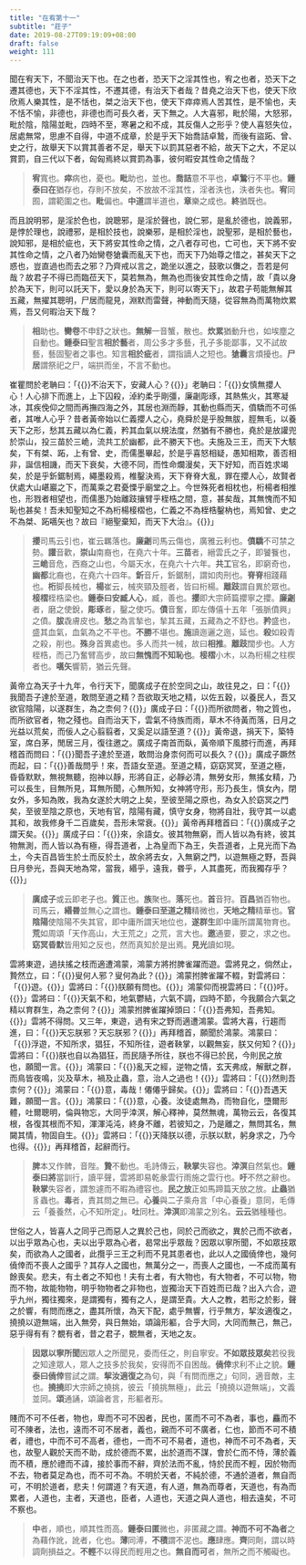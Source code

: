 ```yaml
---
title: "在宥第十一"
subtitle: "莊子"
date: 2019-08-27T09:19:09+08:00
draft: false
weight: 111
---
```




聞在宥天下，不聞治天下也。在之也者，恐天下之淫其性也，宥之也者，恐天下之遷其德也，天下不淫其性，不遷其德，有治天下者哉？昔堯之治天下也，使天下欣欣焉人樂其性，是不恬也，桀之治天下也，使天下瘁瘁焉人苦其性，是不愉也，夫不恬不愉，非德也，非德也而可長久者，天下無之。人大喜邪，毗於陽，大怒邪，毗於陰，陰陽並毗，四時不至，寒暑之和不成，其反傷人之形乎？使人喜怒失位，居處無常，思慮不自得，中道不成章，於是乎天下始喬詰卓鷙，而後有盜跖、曾、史之行，故舉天下以賞其善者不足，舉天下以罰其惡者不給，故天下之大，不足以賞罰，自三代以下者，匈匈焉終以賞罰為事，彼何暇安其性命之情哉？

> **宥**寬也。**瘁**病也，憂也。**毗**助也，並也。**喬詰**意不平也，**卓鷙**行不平也。<strong class="text-success">鍾泰曰</strong>**在**猶存也，存則不放矣，不放故不淫其性，淫者泆也，泆者失也。**宥**同囿，謂範圍之也。**毗**偏也。**中道**謂半道也，**章**樂之成也。**終**猶既也。


而且說明邪，是淫於色也，說聰邪，是淫於聲也，說仁邪，是亂於德也，說義邪，是悖於理也，說禮邪，是相於技也，說樂邪，是相於淫也，說聖邪，是相於藝也，說知邪，是相於疵也，天下將安其性命之情，之八者存可也，亡可也，天下將不安其性命之情，之八者乃始臠卷獊囊而亂天下也，而天下乃始尊之惜之，甚矣天下之惑也，豈直過也而去之邪？乃齊戒以言之，跪坐以進之，鼓歌以儛之，吾若是何哉？故君子不得已而臨莅天下，莫若無為，無為也而後安其性命之情，故「貴以身於為天下，則可以託天下，愛以身於為天下，則可以寄天下」，故君子苟能無解其五藏，無擢其聰明，尸居而龍見，淵默而雷聲，神動而天隨，從容無為而萬物炊累焉，吾又何暇治天下哉？

> **相**助也。**臠卷**不申舒之狀也。**無解**一音蟹，散也。**炊累**猶動升也，如埃塵之自動也。<strong class="text-success">鍾泰曰</strong>聖言**相於藝**者，周公多才多藝，孔子多能鄙事，又不試故藝，藝固聖者之事也。知言**相於疵**者，謂指謫人之短也。**獊囊**言煩擾也。**尸居**謂祭祀之尸，端拱而坐，不言不動也。


崔瞿問於老聃曰：「{{<span secondary>}}不治天下，安藏人心？{{</span>}}」老聃曰：「{{<span secondary>}}女慎無攖人心！人心排下而進上，上下囚殺，淖約柔乎剛彊，廉劌彫琢，其熱焦火，其寒凝冰，其疾俛仰之間而再撫四海之外，其居也淵而靜，其動也縣而天，僨驕而不可係者，其唯人心乎？昔者黃帝始以仁義攖人之心，堯舜於是乎股無胈，脛無毛，以養天下之形，愁其五藏以為仁義，矜其血氣以規法度，然猶有不勝也，堯於是放讙兜於崇山，投三苗於三峗，流共工於幽都，此不勝天下也。夫施及三王，而天下大駭矣，下有桀、跖，上有曾、史，而儒墨畢起，於是乎喜怒相疑，愚知相欺，善否相非，誕信相譏，而天下衰矣，大德不同，而性命爛漫矣，天下好知，而百姓求竭矣，於是乎釿鋸制焉，繩墨殺焉，椎鑿決焉，天下脊脊大亂，罪在攖人心，故賢者伏處大山嵁巖之下，而萬乘之君憂慄乎廟堂之上。今世殊死者相枕也，桁楊者相推也，形戮者相望也，而儒墨乃始離跂攘臂乎桎梏之間，意，甚矣哉，其無愧而不知恥也甚矣！吾未知聖知之不為桁楊椄槢也，仁義之不為桎梏鑿枘也，焉知曾、史之不為桀、跖嚆矢也？故曰『絕聖棄知，而天下大治』。{{</span>}}」

> **攖**司馬云引也，崔云羈落也。**廉劌**司馬云傷也，廣雅云利也。**僨驕**不可禁之勢。**讙**音歡，**崇山**南裔也，在堯六十年。**三苗**者，縉雲氏之子，即饕餮也，**三峗**音危，西裔之山也，今屬天水，在堯六十六年。**共工**官名，即窮奇也，**幽都**北裔也，在堯六十四年。**釿**音斤，釿鋸制，謂如肉刑也。**脊脊**相踐藉也。**桁**脚長械也，**楊**崔云，械夾頸及脛者，皆曰桁楊。**離跂**謂自異於眾也。**椄槢**桎梏梁也。<strong class="text-success">鍾泰曰</strong>**安臧人心**，臧，善也。**攖**即大宗師篇攖寧之攖。**廉劌**者，磨之使銳，**彫琢**者，鑿之使巧。**僨**音奮，即左傳僖十五年「張脈僨興」之僨。**胈**毳膚皮也。**愁**之為言揫也，揫其五藏，五藏為之不舒也。**矜**盛也，盛其血氣，血氣為之不平也。**不勝**不堪也。**施**讀迤邐之迤，延也。**殺**如殺青之殺，削也。**殊**身首異處也。多人而共一械，故曰**相推**。**離跂**闊步也。人方桎梏，而己乃奮臂高步，故曰**無愧而不知恥也**。**椄槢**小木，以為桁楊之柱楔者也。**嚆矢**響箭，猶云先聲。


黃帝立為天子十九年，令行天下，聞廣成子在於空同之山，故往見之，曰：「{{<span secondary>}}我聞吾子達於至道，敢問至道之精？吾欲取天地之精，以佐五穀，以養民人，吾又欲官陰陽，以遂群生，為之柰何？{{</span>}}」廣成子曰：「{{<span secondary>}}而所欲問者，物之質也，而所欲官者，物之殘也。自而治天下，雲氣不待族而雨，草木不待黃而落，日月之光益以荒矣，而佞人之心翦翦者，又奚足以語至道？{{</span>}}」黃帝退，捐天下，築特室，席白茅，閒居三月，復往邀之。廣成子南首而臥，黃帝順下風膝行而進，再拜稽首而問曰：「{{<span secondary>}}聞吾子達於至道，敢問治身柰何而可以長久？{{</span>}}」廣成子蹶然而起，曰：「{{<span secondary>}}善哉問乎！來，吾語女至道。至道之精，窈窈冥冥，至道之極，昏昏默默，無視無聽，抱神以靜，形將自正，必靜必清，無勞女形，無搖女精，乃可以長生，目無所見，耳無所聞，心無所知，女神將守形，形乃長生，慎女內，閉女外，多知為敗，我為女遂於大明之上矣，至彼至陽之原也，為女入於窈冥之門矣，至彼至陰之原也，天地有官，陰陽有藏，慎守女身，物將自壯，我守其一以處其和，故我修身千二百歲矣，吾形未常衰。{{</span>}}」黃帝再拜稽首曰：「{{<span secondary>}}廣成子之謂天矣。{{</span>}}」廣成子曰：「{{<span secondary>}}來，余語女。彼其物無窮，而人皆以為有終，彼其物無測，而人皆以為有極，得吾道者，上為皇而下為王，失吾道者，上見光而下為土，今夫百昌皆生於土而反於土，故余將去女，入無窮之門，以遊無極之野，吾與日月參光，吾與天地為常，當我，緡乎，遠我，昬乎，人其盡死，而我獨存乎？{{</span>}}」

> **廣成子**或云即老子也。**質**正也。**族**聚也。**落**死也。**首**音狩。**百昌**猶百物也。司馬云，**緡昬**並無心之謂也。<strong class="text-success">鍾泰曰</strong>**至道之精**精微也，**天地之精**精華也。**官陰陽**使陰陽不失其官，即中庸所謂天地位也，**遂群生**即中庸所謂萬物育也。**荒**如周頌「天作高山，大王荒之」之荒，言大也。**邀**通要，要之，求之也。**窈冥昏默**皆用知之反也，然而真知於是出焉。**見光**讀如現。


雲將東遊，過扶搖之枝而適遭鴻蒙，鴻蒙方將拊脾雀躍而遊。雲將見之，倘然止，贄然立，曰：「{{<span secondary>}}叟何人邪？叟何為此？{{</span>}}」鴻蒙拊脾雀躍不輟，對雲將曰：「{{<span secondary>}}遊。{{</span>}}」雲將曰：「{{<span secondary>}}朕願有問也。{{</span>}}」鴻蒙仰而視雲將曰：「{{<span secondary>}}吁。{{</span>}}」雲將曰：「{{<span secondary>}}天氣不和，地氣鬱結，六氣不調，四時不節，今我願合六氣之精以育群生，為之柰何？{{</span>}}」鴻蒙拊脾雀躍掉頭曰：「{{<span secondary>}}吾弗知，吾弗知。{{</span>}}」雲將不得問。又三年，東遊，過有宋之野而適遭鴻蒙。雲將大喜，行趨而進，曰：「{{<span secondary>}}天忘朕邪？天忘朕邪？{{</span>}}」再拜稽首，願聞於鴻蒙。鴻蒙曰：「{{<span secondary>}}浮遊，不知所求，猖狂，不知所往，遊者鞅掌，以觀無妄，朕又何知？{{</span>}}」雲將曰：「{{<span secondary>}}朕也自以為猖狂，而民隨予所往，朕也不得已於民，今則民之放也，願聞一言。{{</span>}}」鴻蒙曰：「{{<span secondary>}}亂天之經，逆物之情，玄天弗成，解獸之群，而鳥皆夜鳴，災及草木，禍及止蟲，意，治人之過也！{{</span>}}」雲將曰：「{{<span secondary>}}然則吾柰何？{{</span>}}」鴻蒙曰：「{{<span secondary>}}意，毒哉！僊僊乎歸矣。{{</span>}}」雲將曰：「{{<span secondary>}}吾遇天難，願聞一言。{{</span>}}」鴻蒙曰：「{{<span secondary>}}意，心養。汝徒處無為，而物自化，墮爾形體，吐爾聰明，倫與物忘，大同乎涬溟，解心釋神，莫然無魂，萬物云云，各復其根，各復其根而不知，渾渾沌沌，終身不離，若彼知之，乃是離之，無問其名，無闚其情，物固自生。{{</span>}}」雲將曰：「{{<span secondary>}}天降朕以德，示朕以默，躬身求之，乃今也得。{{</span>}}」再拜稽首，起辭而行。

> **脾**本又作髀，音陛。**贄**不動也。毛詩傳云，**鞅掌**失容也。**涬溟**自然氣也。<strong class="text-success">鍾泰曰</strong>**將**當訓行，讀平聲，雲將即易乾彖雲行雨施之雲行也。**吁**不然之辭也。**鞅掌**失容者，謂怱遽而不暇為禮容也。**民之放**正如馬蹄篇天放之放。**止蟲**猶豸蟲也。**毒**者，責其問之無已。**心養**與二子乘舟言「中心養養」意同，毛傳云「養養然，心不知所定」。**吐**同杜。**涬溟**即鴻蒙之別名。**云云**猶種種也。


世俗之人，皆喜人之同乎己而惡人之異於己也，同於己而欲之，異於己而不欲者，以出乎眾為心也，夫以出乎眾為心者，曷常出乎眾哉？因眾以寧所聞，不如眾技眾矣，而欲為人之國者，此攬乎三王之利而不見其患者也，此以人之國僥倖也，幾何僥倖而不喪人之國乎？其存人之國也，無萬分之一，而喪人之國也，一不成而萬有餘喪矣。悲夫，有土者之不知也！夫有土者，有大物也，有大物者，不可以物，物而不物，故能物物，明乎物物者之非物也，豈獨治天下百姓而已哉？出入六合，遊乎九州，獨往獨來，是謂獨有，獨有之人，是謂至貴。大人之教，若形之於影，聲之於響，有問而應之，盡其所懷，為天下配，處乎無響，行乎無方，挈汝適復之，撓撓以遊無端，出入無旁，與日無始，頌論形軀，合乎大同，大同而無己，無己，惡乎得有有？覩有者，昔之君子，覩無者，天地之友。

> **因眾以寧所聞**因眾人之所聞見，委而任之，則自寧安。**不如眾技眾矣**若役我之知達眾人，眾人之技多於我矣，安得而不自困哉。**僥倖**求利不止之貌。<strong class="text-success">鍾泰曰</strong>**僥倖**嘗試之謂。**挈汝適復之**為句，與「有問而應之」句同，適音敵，主也。**撓撓**即大宗師之撓挑，彼云「撓挑無極」，此云「撓撓以遊無端」，文義並同。**頌**通誦，頌論者言，形軀者形。


賤而不可不任者，物也，卑而不可不因者，民也，匿而不可不為者，事也，麤而不可不陳者，法也，遠而不可不居者，義也，親而不可不廣者，仁也，節而不可不積者，禮也，中而不可不高者，德也，一而不可不易者，道也，神而不可不為者，天也，故聖人觀於天而不助，成於德而不累，出於道而不謀，會於仁而不恃，薄於義而不積，應於禮而不諱，接於事而不辭，齊於法而不亂，恃於民而不輕，因於物而不去，物者莫足為也，而不可不為。不明於天者，不純於德，不通於道者，無自而可，不明於道者，悲夫！何謂道？有天道，有人道，無為而尊者，天道也，有為而累者，人道也，主者，天道也，臣者，人道也，天道之與人道也，相去遠矣，不可不察也。

> **中**者，順也，順其性而高。<strong class="text-success">鍾泰曰</strong>**匿**微也，非匿藏之謂。**神而不可不為者**之為藉作訛，訛者，化也。**薄**同溥，**不積**謂不泥也。**應**肆應。**齊**同劑，謂以時調劑損益之。**不輕**不以得民而輕用之也。**無自而可**者，無所之而不觸礙也。